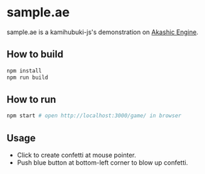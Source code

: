# sample.ae

sample.ae is a kamihubuki-js's demonstration on [Akashic Engine](https://akashic-games.github.io/).

## How to build

```sh
npm install
npm run build
```

## How to run

```sh
npm start # open http://localhost:3000/game/ in browser
```

## Usage

- Click to create confetti at mouse pointer.
- Push blue button at bottom-left corner to blow up confetti.
